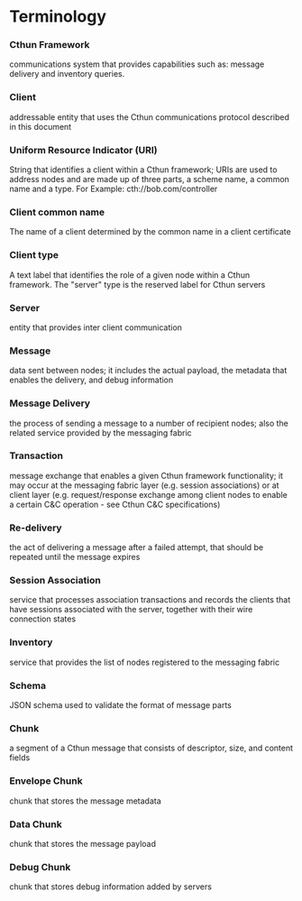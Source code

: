 Terminology
===

### Cthun Framework

communications system that provides capabilities such as: message delivery
and inventory queries.

### Client

addressable entity that uses the Cthun communications protocol
described in this document

### Uniform Resource Indicator (URI)

String that identifies a client within a Cthun framework; URIs are used to address
nodes and are made up of three parts, a scheme name, a common name and a type. For
Example: cth://bob.com/controller

### Client common name

The name of a client determined by the common name in a client certificate

### Client type

A text label that identifies the role of a given node within a Cthun framework.
The "server" type is the reserved label for Cthun servers

### Server

entity that provides inter client communication

### Message

data sent between nodes; it includes the actual payload, the metadata that
enables the delivery, and debug information

### Message Delivery

the process of sending a message to a number of recipient nodes; also the
related service provided by the messaging fabric

### Transaction

message exchange that enables a given Cthun framework functionality; it may
occur at the messaging fabric layer (e.g. session associations) or at client
layer (e.g. request/response exchange among client nodes to enable a certain C&C
operation - see Cthun C&C specifications)

### Re-delivery

the act of delivering a message after a failed attempt, that should be repeated
until the message expires

### Session Association

service that processes association transactions and records the clients that have
sessions associated with the server, together with their wire connection states

### Inventory

service that provides the list of nodes registered to the messaging fabric

### Schema

JSON schema used to validate the format of message parts

### Chunk

a segment of a Cthun message that consists of descriptor, size, and content fields

### Envelope Chunk

chunk that stores the message metadata

### Data Chunk

chunk that stores the message payload

### Debug Chunk

chunk that stores debug information added by servers
